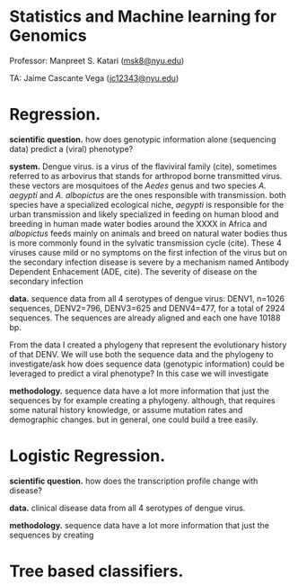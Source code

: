 # Statistics and Machine learning for Genomics

Professor: Manpreet S. Katari (msk8@nyu.edu)

TA: Jaime Cascante Vega (jc12343@nyu.edu)

# Regression.

**scientific question.** how does genotypic information alone (sequencing data) predict a (viral) phenotype?

**system.** Dengue virus. is a virus of the flaviviral family (cite), sometimes referred to as arbovirus that stands for arthropod borne transmitted virus. these vectors are mosquitoes of the *Aedes* genus and two species *A. aegypti* and *A. albopictus* are the ones responsible with transmission. both species have a specialized ecological niche, *aegypti* is responsible for the urban transmission and likely specialized in feeding on human blood and breeding in human made water bodies around the XXXX in Africa and *albopictus* feeds mainly on animals and breed on natural water bodies thus is more commonly found in the sylvatic transmission cycle (cite).
These 4 viruses cause mild or no symptoms on the first infection of the virus but on the secondary infection disease is severe by a mechanism named Antibody Dependent Enhacement (ADE, cite). The severity of disease on the secondary infection

**data.** sequence data from all 4 serotypes of dengue virus: DENV1, n=1026 sequences, DENV2=796, DENV3=625 and DENV4=477, for a total of 2924 sequences. The sequences are already aligned and each one have 10188 bp.

From the data I created a phylogeny that represent the evolutionary history of that DENV. We will use both the sequence data and the phylogeny to investigate/ask how does sequence data (genotypic information) could be leveraged to predict a viral phenotype? In this case we will investigate


**methodology.** sequence data have a lot more information that just the sequences by for example creating a phylogeny. although, that requires some natural history knowledge, or assume mutation rates and demographic changes. but in general, one could build a tree easily.


# Logistic Regression.
**scientific question.** how does the transcription profile change with disease?

**data.** clinical disease data from all 4 serotypes of dengue virus.

**methodology.** sequence data have a lot more information that just the sequences by creating

# Tree based classifiers.
